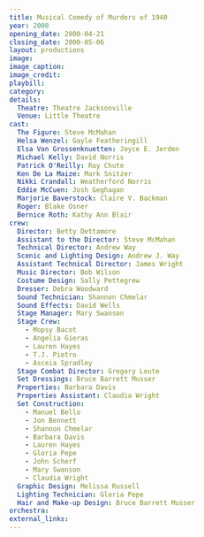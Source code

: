 ```yaml
---
title: Musical Comedy of Murders of 1940
year: 2000
opening_date: 2000-04-21
closing_date: 2000-05-06
layout: productions
image:
image_caption:
image_credit:
playbill: 
category: 
details:
  Theatre: Theatre Jacksonville
  Venue: Little Theatre
cast:
  The Figure: Steve McMahan
  Helsa Wenzel: Gayle Featheringill
  Elsa Von Grossenknuetten: Joyce E. Jerden
  Michael Kelly: David Norris
  Patrick O'Reilly: Ray Chute
  Ken De La Maize: Mark Snitzer
  Nikki Crandall: Weatherford Norris
  Eddie McCuen: Josh Geghagan
  Marjorie Baverstock: Claire V. Backman
  Roger: Blake Osner
  Bernice Roth: Kathy Ann Blair
crew:
  Director: Betty Dettamore
  Assistant to the Director: Steve McMahan
  Technical Director: Andrew Way
  Scenic and Lighting Design: Andrew J. Way
  Assistant Technical Director: James Wright
  Music Director: Bob Wilson
  Costume Design: Sally Pettegrew
  Dresser: Debra Woodward
  Sound Technician: Shannon Chmelar
  Sound Effects: David Wells
  Stage Manager: Mary Swanson
  Stage Crew:
    - Mopsy Bacot
    - Angelia Gieras
    - Lauren Hayes
    - T.J. Pietro
    - Asceia Spradley
  Stage Combat Director: Gregory Leute
  Set Dressings: Bruce Barrett Musser
  Properties: Barbara Davis
  Properties Assistant: Claudia Wright
  Set Construction:
    - Manuel Bello
    - Jon Bennett
    - Shannon Chmelar
    - Barbara Davis
    - Lauren Hayes
    - Gloria Pepe
    - John Scherf
    - Mary Swanson
    - Claudia Wright
  Graphic Design: Melissa Russell
  Lighting Technician: Gloria Pepe
  Hair and Make-up Design: Bruce Barrett Musser
orchestra:
external_links:
---
```

